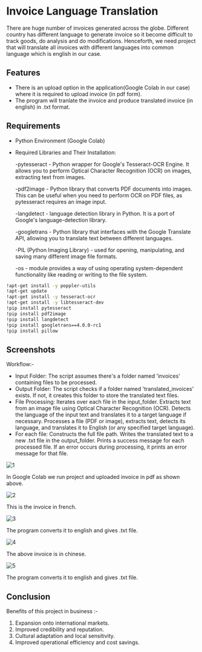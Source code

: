 
# Invoice Language Translation

There are huge number of invoices generated across the globe. Different country has different language to generate invoice so it become difficult to track goods, do analysis and do modifications. Henceforth, we need project that will translate all invoices with different languages into common language which is english in our case.

## Features

* There is an upload option in the application(Google Colab in our case) where it is required to upload invoice (in pdf form).
* The program will tranlate the invoice and produce translated invoice (in english) in .txt format.

## Requirements

* Python Environment (Google Colab)
* Required Libraries and Their Installation:

    -pytesseract - Python wrapper for Google's Tesseract-OCR Engine. It allows you to perform Optical Character Recognition (OCR) on images, extracting text from images.

    -pdf2image - Python library that converts PDF documents into images. This can be useful when you need to perform OCR on PDF files, as pytesseract requires an image input.

    -langdetect - language detection library in Python. It is a port of Google's language-detection library.

    -googletrans - Python library that interfaces with the Google Translate API, allowing you to translate text between different languages.

    -PIL (Python Imaging Library) - used for opening, manipulating, and saving many different image file formats.

    -os - module provides a way of using operating system-dependent functionality like reading or writing to the file system.


```bash
!apt-get install -y poppler-utils
!apt-get update
!apt-get install -y tesseract-ocr
!apt-get install -y libtesseract-dev
!pip install pytesseract
!pip install pdf2image
!pip install langdetect
!pip install googletrans==4.0.0-rc1
!pip install pillow
```

## Screenshots


Workflow:-

* Input Folder: The script assumes there's a folder named 'invoices' containing files to be processed.
* Output Folder: The script checks if a folder named 'translated_invoices' exists. If not, it creates this folder to store the translated text files.
* File Processing:
Iterates over each file in the input_folder.
Extracts text from an image file using Optical Character Recognition (OCR).
Detects the language of the input text and translates it to a target language if necessary.
Processes a file (PDF or image), extracts text, detects its language, and translates it to English (or any specified target language).
* For each file:
Constructs the full file path.
Writes the translated text to a new .txt file in the output_folder.
Prints a success message for each processed file.
If an error occurs during processing, it prints an error message for that file.


![1](https://github.com/user-attachments/assets/db442797-2c30-4118-9337-63f21a840bca)


In Google Colab we run project and uploaded invoice in pdf as shown above.

![2](https://github.com/user-attachments/assets/c0a23563-4945-4661-8202-b9d4dc0cb506)


This is the invoice in french.

![3](https://github.com/user-attachments/assets/25b23d3f-ae74-47c5-91bb-ba829a0398dc)


The program converts it to english and gives .txt file.

![4](https://github.com/user-attachments/assets/cca427ac-45ee-4c47-91b8-df702aff2add)


The above invoice is in chinese.

![5](https://github.com/user-attachments/assets/600d2109-9804-4911-876b-1161dc47c198)


The program converts it to english and gives .txt file.

## Conclusion


Benefits of this project in business :-
1. Expansion onto international markets.
2. Improved credibility and reputation.
3. Cultural adaptation and local sensitivity.
4. Improved operational efficiency and cost savings.
